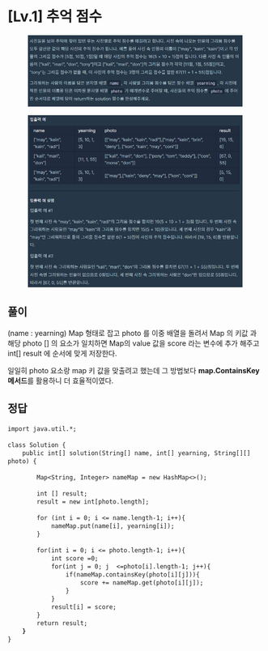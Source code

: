 # \[Lv.1]  추억 점수

<figure><img src="../.gitbook/assets/image (1) (1).png" alt=""><figcaption></figcaption></figure>

<figure><img src="../.gitbook/assets/image (1) (1) (1).png" alt=""><figcaption></figcaption></figure>

## 풀이

&#x20;(name :  yearning)  Map 형태로 잡고 photo 를 이중 배열을 돌려서 Map 의 키값 과 해당 photo \[] 의 요소가 일치하면 Map의 value 값을 score 라는 변수에 추가 해주고 int\[] result 에 순서에 맞게 저장한다.



일일히 photo 요소랑 map 키 값을 맞출려고 했는데 그 방법보다 **map.ContainsKey 메서드**를 활용하니 더 효율적이였다.&#x20;



## 정답

<pre><code>import java.util.*;

class Solution {
    public int[] solution(String[] name, int[] yearning, String[][] photo) {
      
        Map&#x3C;String, Integer> nameMap = new HashMap&#x3C;>();

        int [] result;
        result = new int[photo.length];

        for (int i = 0; i &#x3C;= name.length-1; i++){
            nameMap.put(name[i], yearning[i]);
        }

        for(int i = 0; i &#x3C;= photo.length-1; i++){
            int score =0;
            for(int j = 0; j  &#x3C;=photo[i].length-1; j++){
                if(nameMap.containsKey(photo[i][j])){
                    score += nameMap.get(photo[i][j]);
                }
            }
            result[i] = score;
        }
        return result; 
<strong>    }
</strong>}
</code></pre>



